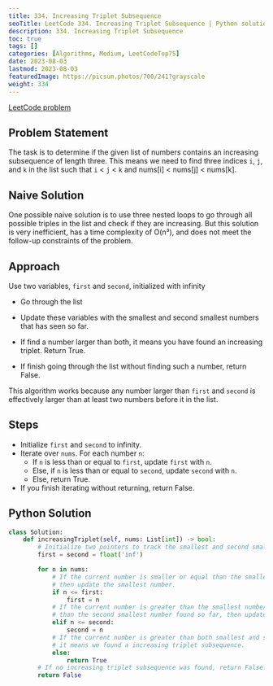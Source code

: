 ```yaml
---
title: 334. Increasing Triplet Subsequence
seoTitle: LeetCode 334. Increasing Triplet Subsequence | Python solution and explanation
description: 334. Increasing Triplet Subsequence
toc: true
tags: []
categories: [Algorithms, Medium, LeetCodeTop75]
date: 2023-08-03
lastmod: 2023-08-03
featuredImage: https://picsum.photos/700/241?grayscale
weight: 334
---
```


[LeetCode problem](https://leetcode.com/problems/increasing-triplet-subsequence/)

## Problem Statement

The task is to determine if the given list of numbers contains an increasing subsequence of length three. This means we need to find three indices `i`, `j`, and `k` in the list such that `i` < `j` < `k` and nums[i] < nums[j] < nums[k].

## Naive Solution

One possible naive solution is to use three nested loops to go through all possible triples in the list and check if they are increasing. But this solution is very inefficient, has a time complexity of O(n³), and does not meet the follow-up constraints of the problem.

## Approach

Use two variables, `first` and `second`, initialized with infinity

- Go through the list
- Update these variables with the smallest and second smallest numbers that has seen so far.

- If find a number larger than both, it means you have found an increasing triplet. Return True.
- If finish going through the list without finding such a number, return False.

This algorithm works because any number larger than `first` and `second` is effectively larger than at least two numbers before it in the list.

## Steps

- Initialize `first` and `second` to infinity.
- Iterate over `nums`. For each number `n`:
  - If `n` is less than or equal to `first`, update `first` with `n`.
  - Else, if `n` is less than or equal to `second`, update `second` with `n`.
  - Else, return True.
- If you finish iterating without returning, return False.

## Python Solution

```python
class Solution:
    def increasingTriplet(self, nums: List[int]) -> bool:
        # Initialize two pointers to track the smallest and second smallest elements
        first = second = float('inf')

        for n in nums:
            # If the current number is smaller or equal than the smallest number found so far,
            # then update the smallest number.
            if n <= first:
                first = n
            # If the current number is greater than the smallest number but smaller or equal 
            # than the second smallest number found so far, then update the second smallest number.
            elif n <= second:
                second = n
            # If the current number is greater than both smallest and second smallest numbers, 
            # it means we found a increasing triplet subsequence.
            else:
                return True
        # If no increasing triplet subsequence was found, return False.
        return False
```
